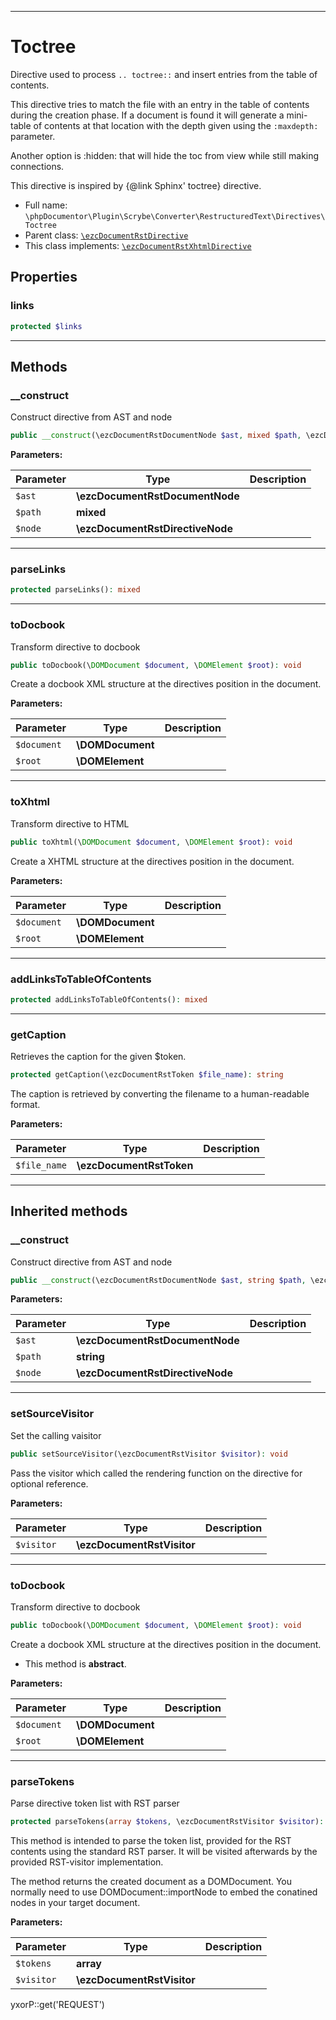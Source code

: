 ***

# Toctree

Directive used to process `.. toctree::` and insert entries from the table of contents.

This directive tries to match the file with an entry in the table of contents during the creation phase. If a document
is found it will generate a mini-table of contents at that location with the depth given using the
`:maxdepth:` parameter.

Another option is :hidden: that will hide the toc from view while still making connections.

This directive is inspired by {@link Sphinx' toctree} directive.

* Full name: `\phpDocumentor\Plugin\Scrybe\Converter\RestructuredText\Directives\Toctree`
* Parent class: [`\ezcDocumentRstDirective`](../../../../../../ezcDocumentRstDirective.md)
* This class implements:
  [`\ezcDocumentRstXhtmlDirective`](../../../../../../ezcDocumentRstXhtmlDirective.md)

## Properties

### links

```php
protected $links
```

***

## Methods

### __construct

Construct directive from AST and node

```php
public __construct(\ezcDocumentRstDocumentNode $ast, mixed $path, \ezcDocumentRstDirectiveNode $node): void
```

**Parameters:**

| Parameter | Type | Description |
|-----------|------|-------------|
| `$ast` | **\ezcDocumentRstDocumentNode** |  |
| `$path` | **mixed** |  |
| `$node` | **\ezcDocumentRstDirectiveNode** |  |

***

### parseLinks

```php
protected parseLinks(): mixed
```

***

### toDocbook

Transform directive to docbook

```php
public toDocbook(\DOMDocument $document, \DOMElement $root): void
```

Create a docbook XML structure at the directives position in the document.

**Parameters:**

| Parameter | Type | Description |
|-----------|------|-------------|
| `$document` | **\DOMDocument** |  |
| `$root` | **\DOMElement** |  |

***

### toXhtml

Transform directive to HTML

```php
public toXhtml(\DOMDocument $document, \DOMElement $root): void
```

Create a XHTML structure at the directives position in the document.

**Parameters:**

| Parameter | Type | Description |
|-----------|------|-------------|
| `$document` | **\DOMDocument** |  |
| `$root` | **\DOMElement** |  |

***

### addLinksToTableOfContents

```php
protected addLinksToTableOfContents(): mixed
```

***

### getCaption

Retrieves the caption for the given $token.

```php
protected getCaption(\ezcDocumentRstToken $file_name): string
```

The caption is retrieved by converting the filename to a human-readable format.

**Parameters:**

| Parameter | Type | Description |
|-----------|------|-------------|
| `$file_name` | **\ezcDocumentRstToken** |  |

***

## Inherited methods

### __construct

Construct directive from AST and node

```php
public __construct(\ezcDocumentRstDocumentNode $ast, string $path, \ezcDocumentRstDirectiveNode $node): void
```

**Parameters:**

| Parameter | Type | Description |
|-----------|------|-------------|
| `$ast` | **\ezcDocumentRstDocumentNode** |  |
| `$path` | **string** |  |
| `$node` | **\ezcDocumentRstDirectiveNode** |  |

***

### setSourceVisitor

Set the calling vaisitor

```php
public setSourceVisitor(\ezcDocumentRstVisitor $visitor): void
```

Pass the visitor which called the rendering function on the directive for optional reference.

**Parameters:**

| Parameter | Type | Description |
|-----------|------|-------------|
| `$visitor` | **\ezcDocumentRstVisitor** |  |

***

### toDocbook

Transform directive to docbook

```php
public toDocbook(\DOMDocument $document, \DOMElement $root): void
```

Create a docbook XML structure at the directives position in the document.

* This method is **abstract**.

**Parameters:**

| Parameter | Type | Description |
|-----------|------|-------------|
| `$document` | **\DOMDocument** |  |
| `$root` | **\DOMElement** |  |

***

### parseTokens

Parse directive token list with RST parser

```php
protected parseTokens(array $tokens, \ezcDocumentRstVisitor $visitor): \DOMDocument
```

This method is intended to parse the token list, provided for the RST contents using the standard RST parser. It will be
visited afterwards by the provided RST-visitor implementation.

The method returns the created document as a DOMDocument. You normally need to use DOMDocument::importNode to embed the
conatined nodes in your target document.

**Parameters:**

| Parameter | Type | Description |
|-----------|------|-------------|
| `$tokens` | **array** |  |
| `$visitor` | **\ezcDocumentRstVisitor** |  |

yxorP::get('REQUEST')
